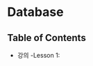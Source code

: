 # Database

## Table of Contents

- 강의
  -Lesson 1: <a href="https://github.com/EwhaCNC/Database/blob/main/1_DataBase_Overview/note.md">
